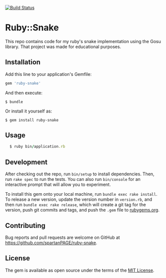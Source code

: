 [![Build Status](https://travis-ci.org/spartanPAGE/ruby-snake.svg?branch=master)](https://travis-ci.org/spartanPAGE/ruby-snake)
# Ruby::Snake

This repo contains code for my ruby's snake implementation using the Gosu library.
That project was made for educational purposes.

## Installation

Add this line to your application's Gemfile:

```ruby
gem 'ruby-snake'
```

And then execute:

    $ bundle

Or install it yourself as:

    $ gem install ruby-snake

## Usage

```ruby
  $ ruby bin/application.rb
```

## Development

After checking out the repo, run `bin/setup` to install dependencies. Then, run `rake spec` to run the tests. You can also run `bin/console` for an interactive prompt that will allow you to experiment.

To install this gem onto your local machine, run `bundle exec rake install`. To release a new version, update the version number in `version.rb`, and then run `bundle exec rake release`, which will create a git tag for the version, push git commits and tags, and push the `.gem` file to [rubygems.org](https://rubygems.org).

## Contributing

Bug reports and pull requests are welcome on GitHub at https://github.com/spartanPAGE/ruby-snake.


## License

The gem is available as open source under the terms of the [MIT License](http://opensource.org/licenses/MIT).
